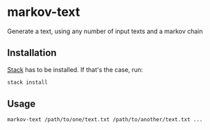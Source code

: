# markov-text
Generate a text, using any number of input texts and a markov chain

## Installation

[Stack](http://haskellstack.org/) has to be installed. If that's the
case, run:

```sh
stack install
```

## Usage

```sh
markov-text /path/to/one/text.txt /path/to/another/text.txt ...
```
